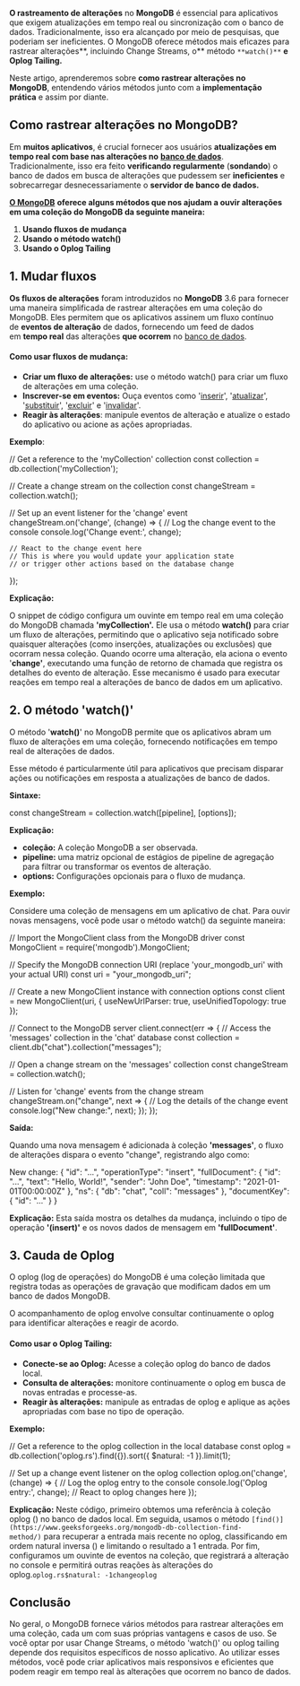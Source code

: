 **O rastreamento de alterações** no **MongoDB** é essencial para aplicativos que exigem atualizações em tempo real ou sincronização com o banco de dados. Tradicionalmente, isso era alcançado por meio de pesquisas, que poderiam ser ineficientes. O MongoDB oferece métodos mais eficazes para rastrear alterações**, incluindo Change Streams, o** método `**watch()**` **e Oplog Tailing.**

Neste artigo, aprenderemos sobre **como rastrear alterações no MongoDB**, entendendo vários métodos junto com a **implementação prática** e assim por diante.

## Como rastrear alterações no MongoDB?

Em **muitos aplicativos**, é crucial fornecer aos usuários **atualizações em tempo real com base nas alterações no** **[banco de dados](https://www.geeksforgeeks.org/what-is-database/)**. Tradicionalmente, isso era feito **verificando regularmente** (**sondando**) o banco de dados em busca de alterações que pudessem ser **ineficientes** e sobrecarregar desnecessariamente o **servidor de banco de dados.**

**[O MongoDB](https://www.geeksforgeeks.org/mongodb-tutorial/)** **oferece alguns métodos que nos ajudam a ouvir alterações em uma coleção do MongoDB da seguinte maneira:**

1. **Usando fluxos de mudança**
2. **Usando o método watch()**
3. **Usando o Oplog Tailing**

## 1. Mudar fluxos

**Os fluxos de alterações** foram introduzidos no **MongoDB** 3.6 para fornecer uma maneira simplificada de rastrear alterações em uma coleção do MongoDB. Eles permitem que os aplicativos assinem um fluxo contínuo de **eventos de alteração** de dados, fornecendo um feed de dados em **tempo real** das alterações **que ocorrem** no [banco de dados](https://www.geeksforgeeks.org/what-is-database/).

#### Como usar fluxos de mudança:

- **Criar um fluxo de alterações:** use o método watch() para criar um fluxo de alterações em uma coleção.
- **Inscrever-se em eventos:** Ouça eventos como '[inserir](https://www.geeksforgeeks.org/mongodb-insert-method-db-collection-insert/)', '[atualizar](https://www.geeksforgeeks.org/mongodb-update-method/#:~:text=MongoDB%20%E2%80%93%20Update\(\)%20Method&text=The%20update\(\)%20method%20updates,the%20_id%20field%20remains%20unchanged.)', '[substituir](https://www.geeksforgeeks.org/mongodb-db-collection-findoneandreplace-method/)', '[excluir](https://www.geeksforgeeks.org/mongodb-db-collection-deleteone/#:~:text=deleteone\(\),-Improve&text=The%20deleteOne\(\)%20method%20deletes,and%20the%20others%20are%20optional.)' e '[invalidar](https://www.geeksforgeeks.org/modify-valid-invalid-documents-in-mongodb/)'.
- **Reagir às alterações**: manipule eventos de alteração e atualize o estado do aplicativo ou acione as ações apropriadas.

**Exemplo**:

// Get a reference to the 'myCollection' collection
const collection = db.collection('myCollection');

// Create a change stream on the collection
const changeStream = collection.watch();

// Set up an event listener for the 'change' event
changeStream.on('change', (change) => {
    // Log the change event to the console
    console.log('Change event:', change);

    // React to the change event here
    // This is where you would update your application state
    // or trigger other actions based on the database change
});

**Explicação:**

O snippet de código configura um ouvinte em tempo real em uma coleção do MongoDB chamada **'myCollection'.** Ele usa o método **watch()** para criar um fluxo de alterações, permitindo que o aplicativo seja notificado sobre quaisquer alterações (como inserções, atualizações ou exclusões) que ocorram nessa coleção. Quando ocorre uma alteração, ela aciona o evento '**change'**, executando uma função de retorno de chamada que registra os detalhes do evento de alteração. Esse mecanismo é usado para executar reações em tempo real a alterações de banco de dados em um aplicativo.

## 2. O método 'watch()'

O método '**watch()**' no MongoDB permite que os aplicativos abram um fluxo de alterações em uma coleção, fornecendo notificações em tempo real de alterações de dados.

Esse método é particularmente útil para aplicativos que precisam disparar ações ou notificações em resposta a atualizações de banco de dados.

**Sintaxe:**

const changeStream = collection.watch([pipeline], [options]);

**Explicação:**

- **coleção:** A coleção MongoDB a ser observada.
- **pipeline:** uma matriz opcional de estágios de pipeline de agregação para filtrar ou transformar os eventos de alteração.
- **options:** Configurações opcionais para o fluxo de mudança.

**Exemplo:**

Considere uma coleção de mensagens em um aplicativo de chat. Para ouvir novas mensagens, você pode usar o método watch() da seguinte maneira:

// Import the MongoClient class from the MongoDB driver
const MongoClient = require('mongodb').MongoClient;

// Specify the MongoDB connection URI (replace 'your_mongodb_uri' with your actual URI)
const uri = "your_mongodb_uri";

// Create a new MongoClient instance with connection options
const client = new MongoClient(uri, { useNewUrlParser: true, useUnifiedTopology: true });

// Connect to the MongoDB server
client.connect(err => {
  // Access the 'messages' collection in the 'chat' database
  const collection = client.db("chat").collection("messages");

  // Open a change stream on the 'messages' collection
  const changeStream = collection.watch();

  // Listen for 'change' events from the change stream
  changeStream.on("change", next => {
    // Log the details of the change event
    console.log("New change:", next);
  });
});

**Saída:**

Quando uma nova mensagem é adicionada à coleção **'messages'**, o fluxo de alterações dispara o evento "change", registrando algo como:

New change: {
  "id": "...",
  "operationType": "insert",
  "fullDocument": {
    "id": "...",
    "text": "Hello, World!",
    "sender": "John Doe",
    "timestamp": "2021-01-01T00:00:00Z"
  },
  "ns": {
    "db": "chat",
    "coll": "messages"
  },
  "documentKey": {
    "id": "..."
  }
}

**Explicação:** Esta saída mostra os detalhes da mudança, incluindo o tipo de operação **'(insert)'** e os novos dados de mensagem em **'fullDocument'**.

## 3. Cauda de Oplog

O oplog (log de operações) do MongoDB é uma coleção limitada que registra todas as operações de gravação que modificam dados em um banco de dados MongoDB.

O acompanhamento de oplog envolve consultar continuamente o oplog para identificar alterações e reagir de acordo.

#### Como usar o Oplog Tailing:

- **Conecte-se ao Oplog:** Acesse a coleção oplog do banco de dados local.
- **Consulta de alterações:** monitore continuamente o oplog em busca de novas entradas e processe-as.
- **Reagir às alterações:** manipule as entradas de oplog e aplique as ações apropriadas com base no tipo de operação.

**Exemplo:**

// Get a reference to the oplog collection in the local database
const oplog = db.collection('oplog.rs').find({}).sort({ $natural: -1 }).limit(1);

// Set up a change event listener on the oplog collection
oplog.on('change', (change) => {
    // Log the oplog entry to the console
    console.log('Oplog entry:', change);
    // React to oplog changes here
});

**Explicação:** Neste código, primeiro obtemos uma referência à coleção oplog () no banco de dados local. Em seguida, usamos o método `[find()](https://www.geeksforgeeks.org/mongodb-db-collection-find-method/)` para recuperar a entrada mais recente no oplog, classificando em ordem natural inversa () e limitando o resultado a 1 entrada. Por fim, configuramos um ouvinte de eventos na coleção, que registrará a alteração no console e permitirá outras reações às alterações do oplog.`oplog.rs$natural: -1changeoplog`

## Conclusão

No geral, o MongoDB fornece vários métodos para rastrear alterações em uma coleção, cada um com suas próprias vantagens e casos de uso. Se você optar por usar Change Streams, o método 'watch()' ou oplog tailing depende dos requisitos específicos de nosso aplicativo. Ao utilizar esses métodos, você pode criar aplicativos mais responsivos e eficientes que podem reagir em tempo real às alterações que ocorrem no banco de dados.